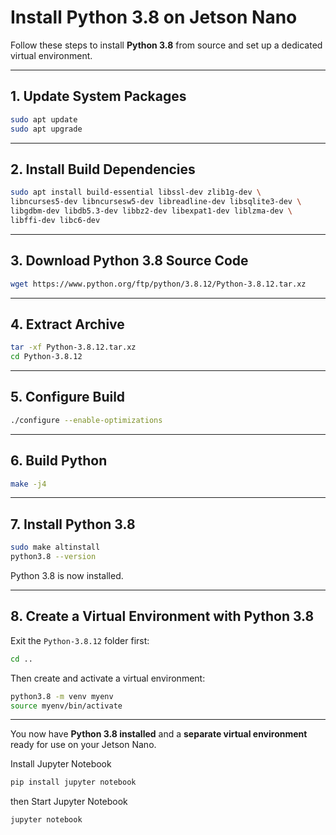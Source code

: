 # Install Python 3.8 on Jetson Nano

Follow these steps to install **Python 3.8** from source and set up a dedicated virtual environment.

---

## 1. Update System Packages

```bash
sudo apt update
sudo apt upgrade
```

---

## 2. Install Build Dependencies

```bash
sudo apt install build-essential libssl-dev zlib1g-dev \
libncurses5-dev libncursesw5-dev libreadline-dev libsqlite3-dev \
libgdbm-dev libdb5.3-dev libbz2-dev libexpat1-dev liblzma-dev \
libffi-dev libc6-dev
```

---

## 3. Download Python 3.8 Source Code

```bash
wget https://www.python.org/ftp/python/3.8.12/Python-3.8.12.tar.xz
```

---

## 4. Extract Archive

```bash
tar -xf Python-3.8.12.tar.xz
cd Python-3.8.12
```

---

## 5. Configure Build

```bash
./configure --enable-optimizations
```

---

## 6. Build Python

```bash
make -j4
```

---

## 7. Install Python 3.8

```bash
sudo make altinstall
python3.8 --version
```

Python 3.8 is now installed.

---

## 8. Create a Virtual Environment with Python 3.8

Exit the `Python-3.8.12` folder first:

```bash
cd ..
```

Then create and activate a virtual environment:

```bash
python3.8 -m venv myenv
source myenv/bin/activate
```

---

You now have **Python 3.8 installed** and a **separate virtual environment** ready for use on your Jetson Nano.

Install Jupyter Notebook

```bash
pip install jupyter notebook
```

then Start Jupyter Notebook

```bash
jupyter notebook
```
